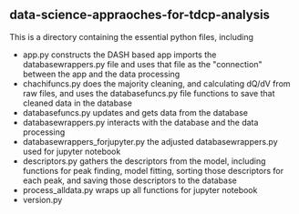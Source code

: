 ## data-science-appraoches-for-tdcp-analysis
This is a directory containing the essential python files, including

- app.py 
constructs the DASH based app imports the databasewrappers.py file and uses that file as the "connection" between the app and the data processing 
- chachifuncs.py 
does the majority cleaning, and calculating dQ/dV from raw files, and uses the databasefuncs.py file functions to save that cleaned data in the database
- databasefuncs.py 
updates and gets data from the database
- databasewrappers.py 
interacts with the database and the data processing
- databasewrappers_forjupyter.py 
the adjusted  databasewrappers.py used for jupyter notebook
- descriptors.py 
gathers the descriptors from the model, including functions for peak finding, model fitting, sorting those descriptors for each peak, and saving those descriptors to the database
- process_alldata.py 
wraps up all functions for jupyter notebook
- version.py

